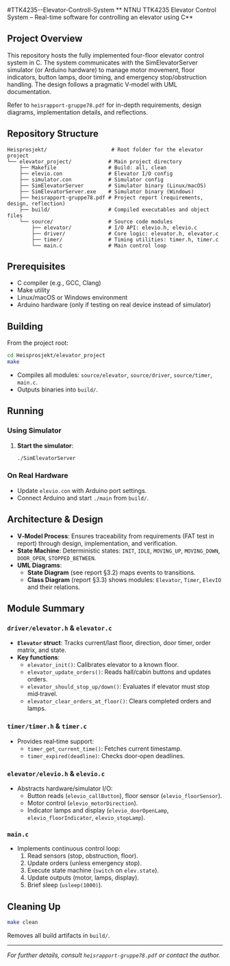
#TTK4235--Elevator-Controll-System
** NTNU TTK4235 Elevator Control System – Real-time software for controlling an elevator using C**
## Project Overview

This repository hosts the fully implemented four-floor elevator control system in C. The system communicates with the SimElevatorServer simulator (or Arduino hardware) to manage motor movement, floor indicators, button lamps, door timing, and emergency stop/obstruction handling. The design follows a pragmatic V‑model with UML documentation.

Refer to `heisrapport-gruppe78.pdf` for in-depth requirements, design diagrams, implementation details, and reflections.

## Repository Structure

```plain
Heisprosjekt/                     # Root folder for the elevator project
└── elevator_project/            # Main project directory
    ├── Makefile                 # Build: all, clean
    ├── elevio.con               # Elevator I/O config
    ├── simulator.con            # Simulator config
    ├── SimElevatorServer        # Simulator binary (Linux/macOS)
    ├── SimElevatorServer.exe    # Simulator binary (Windows)
    ├── heisrapport-gruppe78.pdf # Project report (requirements, design, reflection)
    ├── build/                   # Compiled executables and object files
    └── source/                  # Source code modules
        ├── elevator/            # I/O API: elevio.h, elevio.c
        ├── driver/              # Core logic: elevator.h, elevator.c
        ├── timer/               # Timing utilities: timer.h, timer.c
        └── main.c               # Main control loop
```

## Prerequisites

- C compiler (e.g., GCC, Clang)
- Make utility
- Linux/macOS or Windows environment
- Arduino hardware (only if testing on real device instead of simulator)

## Building

From the project root:

```bash
cd Heisprosjekt/elevator_project
make
```

- Compiles all modules: `source/elevator`, `source/driver`, `source/timer`, `main.c`.
- Outputs binaries into `build/`.

## Running

### Using Simulator

1. **Start the simulator**:
   ```bash
   ./SimElevatorServer

### On Real Hardware

- Update `elevio.con` with Arduino port settings.
- Connect Arduino and start `./main` from `build/`.

## Architecture & Design

- **V‑Model Process**: Ensures traceability from requirements (FAT test in report) through design, implementation, and verification.
- **State Machine**: Deterministic states: `INIT`, `IDLE`, `MOVING_UP`, `MOVING_DOWN`, `DOOR_OPEN`, `STOPPED_BETWEEN`.
- **UML Diagrams**:
  - **State Diagram** (see report §3.2) maps events to transitions.
  - **Class Diagram** (report §3.3) shows modules: `Elevator`, `Timer`, `ElevIO` and their relations.

## Module Summary

### `driver/elevator.h` & `elevator.c`

- **`Elevator` struct**: Tracks current/last floor, direction, door timer, order matrix, and state.
- **Key functions**:
  - `elevator_init()`: Calibrates elevator to a known floor.
  - `elevator_update_orders()`: Reads hall/cabin buttons and updates orders.
  - `elevator_should_stop_up/down()`: Evaluates if elevator must stop mid‑travel.
  - `elevator_clear_orders_at_floor()`: Clears completed orders and lamps.

### `timer/timer.h` & `timer.c`

- Provides real‑time support:
  - `timer_get_current_time()`: Fetches current timestamp.
  - `timer_expired(deadline)`: Checks door‑open deadlines.

### `elevator/elevio.h` & `elevio.c`

- Abstracts hardware/simulator I/O:
  - Button reads (`elevio_callButton`), floor sensor (`elevio_floorSensor`).
  - Motor control (`elevio_motorDirection`).
  - Indicator lamps and display (`elevio_doorOpenLamp`, `elevio_floorIndicator`, `elevio_stopLamp`).

### `main.c`

- Implements continuous control loop:
  1. Read sensors (stop, obstruction, floor).
  2. Update orders (unless emergency stop).
  3. Execute state machine (`switch` on `elev.state`).
  4. Update outputs (motor, lamps, display).
  5. Brief sleep (`usleep(1000)`).

## Cleaning Up

```bash
make clean
```
Removes all build artifacts in `build/`.

---
_For further details, consult `heisrapport-gruppe78.pdf` or contact the author._


